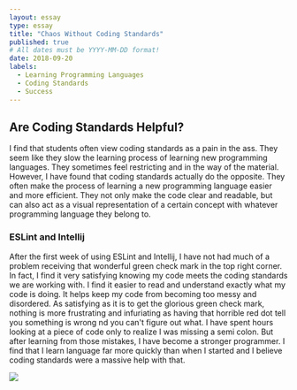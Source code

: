 ```yaml
---
layout: essay
type: essay
title: "Chaos Without Coding Standards"
published: true
# All dates must be YYYY-MM-DD format!
date: 2018-09-20
labels:
  - Learning Programming Languages
  - Coding Standards
  - Success
---
```


## Are Coding Standards Helpful?

I find that students often view coding standards as a pain in the ass.  They seem like they slow the learning process of learning new programming languages.  They sometimes feel restricting and in the way of the material.  However, I have found that coding standards actually  do the opposite.  They often make the process of learning a new programming language easier and more efficient.  They not only make the code clear and readable, but can also act as a visual representation of a certain concept with whatever programming language they belong to.  

### ESLint and Intellij

After the first week of using ESLint and Intellij, I have not had much of a problem receiving that wonderful green check mark in the top right corner.  In fact, I find it very satisfying knowing my code meets the coding standards we are working with.  I find it easier to read and understand exactly what my code is doing.  It helps keep my code from becoming too messy and disordered.  As satisfying as it is to get the glorious green check mark, nothing is more frustrating and infuriating as having that horrible red dot tell you something is wrong nd you can't figure out what.  I have spent hours looking at a piece of code only to realize I was missing a semi colon.  But after learning from those mistakes, I have become a stronger programmer.  I find that I learn language far more quickly than when I started and I believe coding standards were a massive help with that.  

<img class="ui image" src="../images/coding-standards.jpg">
 